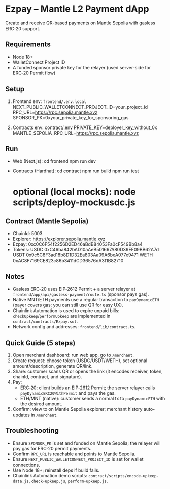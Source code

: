 # Ezpay – Mantle L2 Payment dApp

Create and receive QR-based payments on Mantle Sepolia with gasless ERC‑20 support.

## Requirements
- Node 18+
- WalletConnect Project ID
- A funded sponsor private key for the relayer (used server-side for ERC‑20 Permit flow)

## Setup
1) Frontend env: `frontend/.env.local`
   NEXT_PUBLIC_WALLETCONNECT_PROJECT_ID=your_project_id
   RPC_URL=https://rpc.sepolia.mantle.xyz
   SPONSOR_PK=0xyour_private_key_for_sponsoring_gas

2) Contracts env: contract/.env
   PRIVATE_KEY=deployer_key_without_0x
   MANTLE_SEPOLIA_RPC_URL=https://rpc.sepolia.mantle.xyz

## Run
- Web (Next.js):
  cd frontend
  npm run dev

- Contracts (Hardhat):
  cd contract
  npm run build
  npm run test
  # optional (local mocks): node scripts/deploy-mockusdc.js

## Contract (Mantle Sepolia)
- ChainId: 5003
- Explorer: https://explorer.sepolia.mantle.xyz
- Ezpay: 0xc0C6F54f2256D2ED46aBdB84053Fa0cF549Bb8a4
- Tokens:
  USDC 0xC46ba842bAD10aAeB501667A80D39EE09BB62A7d
  USDT 0x9c5C8F3ad18b8D1D32Ea803Aa09A6beA077e9471
  WETH 0xAC8F7169CE823c86b3411dCD36576dA3f1B82710

## Notes
- Gasless ERC‑20 uses EIP‑2612 Permit + a server relayer at `frontend/app/api/gasless-payment/route.ts` (sponsor pays gas).
- Native MNT/ETH payments use a regular transaction to `payDynamicETH` (payer covers gas; you can still use QR for easy UX).
- Chainlink Automation is used to expire unpaid bills: `checkUpkeep`/`performUpkeep` are implemented in `contract/contracts/Ezpay.sol`.
- Network config and addresses: `frontend/lib/contract.ts`.

## Quick Guide (5 steps)
1) Open merchant dashboard: run web app, go to `/merchant`.
2) Create request: choose token (USDC/USDT/WETH), set optional amount/description, generate QR/link.
3) Share: customer scans QR or opens the link (it encodes receiver, token, chainId, contract, and signature).
4) Pay:
   - ERC‑20: client builds an EIP‑2612 Permit; the server relayer calls `payDynamicERC20WithPermit` and pays the gas.
   - ETH/MNT (native): customer sends a normal tx to `payDynamicETH` with the desired amount.
5) Confirm: view tx on Mantle Sepolia explorer; merchant history auto-updates in `/merchant`.

## Troubleshooting
- Ensure `SPONSOR_PK` is set and funded on Mantle Sepolia; the relayer will pay gas for ERC‑20 permit payments.
- Confirm `RPC_URL` is reachable and points to Mantle Sepolia.
- Ensure `NEXT_PUBLIC_WALLETCONNECT_PROJECT_ID` is set for wallet connections.
- Use Node 18+; reinstall deps if build fails.
- Chainlink Automation demo scripts: `contract/scripts/encode-upkeep-data.js`, `check-upkeep.js`, `perform-upkeep.js`.